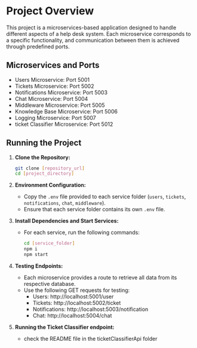 # Project Overview

This project is a microservices-based application designed to handle different aspects of a help desk system. Each microservice corresponds to a specific functionality, and communication between them is achieved through predefined ports.

## Microservices and Ports

-  Users Microservice: Port 5001
-  Tickets Microservice: Port 5002
-  Notifications Microservice: Port 5003
-  Chat Microservice: Port 5004
-  Middleware Microservice: Port 5005
-  Knowledge Base Microservice: Port 5006
-  Logging Microservice: Port 5007
-  ticket Classifier Microservice: Port 5012

## Running the Project

1. **Clone the Repository:**

   ```bash
   git clone [repository_url]
   cd [project_directory]
   ```

2. **Environment Configuration:**

   -  Copy the `.env` file provided to each service folder (`users`, `tickets`, `notifications`, `chat`, `middleware`).
   -  Ensure that each service folder contains its own `.env` file.

3. **Install Dependencies and Start Services:**

   -  For each service, run the following commands:
      ```bash
      cd [service_folder]
      npm i
      npm start
      ```

4. **Testing Endpoints:**

   -  Each microservice provides a route to retrieve all data from its respective database.
   -  Use the following GET requests for testing:
      -  Users: http://localhost:5001/user
      -  Tickets: http://localhost:5002/ticket
      -  Notifications: http://localhost:5003/notification
      -  Chat: http://localhost:5004/chat

5. **Running the Ticket Classifier endpoint:**
   -  check the README file in the ticketClassifierApi folder
